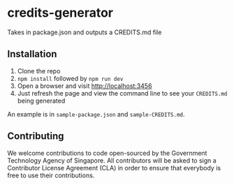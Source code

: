 # credits-generator

Takes in package.json and outputs a CREDITS.md file

## Installation

1. Clone the repo
2. `npm install` followed by `npm run dev`
3. Open a browser and visit [http://localhost:3456](http://localhost:3456)
4. Just refresh the page and view the command line to see your `CREDITS.md` being generated

An example is in `sample-package.json` and `sample-CREDITS.md`.

## Contributing

We welcome contributions to code open-sourced by the Government Technology
Agency of Singapore. All contributors will be asked to sign a Contributor
License Agreement (CLA) in order to ensure that everybody is free to use their
contributions.
